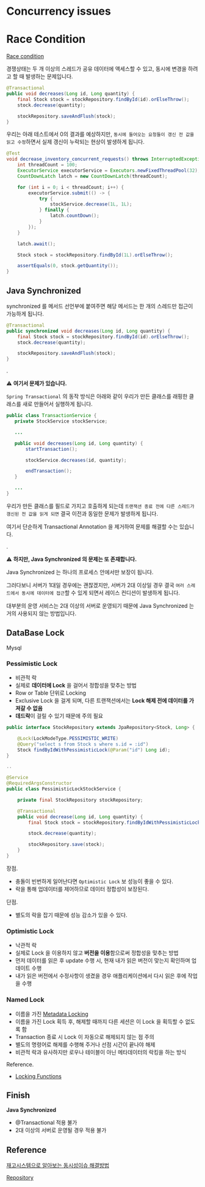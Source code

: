 # Concurrency issues

# Race Condition

[Race condition](https://en.wikipedia.org/wiki/Race_condition)

경쟁상태는 두 개 이상의 스레드가 공유 데이터에 액세스할 수 있고, 동시에 변경을 하려고 할 때 발생하는 문제입니다.

```java
@Transactional
public void decreases(Long id, Long quantity) {
    final Stock stock = stockRepository.findById(id).orElseThrow();
    stock.decrease(quantity);

    stockRepository.saveAndFlush(stock);
}
```

우리는 아래 테스트에서 0의 결과를 예상하지만, `동시에 들어오는 요청들이 갱신 전 값을 읽고 수정`하면서 실제 갱신이 누락되는 현상이 발생하게 됩니다.

```java
@Test
void decrease_inventory_concurrent_requests() throws InterruptedException {
    int threadCount = 100;
    ExecutorService executorService = Executors.newFixedThreadPool(32);
    CountDownLatch latch = new CountDownLatch(threadCount);

    for (int i = 0; i < threadCount; i++) {
        executorService.submit(() -> {
            try {
                stockService.decrease(1L, 1L);
            } finally {
                latch.countDown();
            }
        });
    }

    latch.await();

    Stock stock = stockRepository.findById(1L).orElseThrow();

    assertEquals(0, stock.getQuantity());
}
```

## Java Synchronized

synchronized 를 메서드 선언부에 붙여주면 해당 메서드는 한 개의 스레드만 접근이 가능하게 됩니다.

```java
@Transactional
public synchronized void decreases(Long id, Long quantity) {
    final Stock stock = stockRepository.findById(id).orElseThrow();
    stock.decrease(quantity);

    stockRepository.saveAndFlush(stock);
}
```

.

⚠️ **여기서 문제가 있습니다.**

`Spring Transactional` 의 동작 방식은 아래와 같이 우리가 만든 클래스를 래핑한 클래스를 새로 만들어서 실행하게 됩니다.

 ```java
 public class TransactionService {
    private StockService stockService;

    ...

    public void decreases(Long id, Long quantity) {
        startTransaction();

        stockService.decreases(id, quantity);

        endTransaction();
    }

    ...
 }
 ```

 우리가 만든 클래스를 필드로 가지고 호출하게 되는데 `트랜잭션 종료 전에 다른 스레드가 갱신된 전 값을 읽게 되면` 결국 이전과 동일한 문제가 발생하게 됩니다.

 여기서 단순하게 Transactional Annotation 을 제거하여 문제를 해결할 수는 있습니다.

.

⚠️ **하지만, Java Synchronized 의 문제는 또 존재합니다.**

Java Synchronized 는 하나의 프로세스 안에서만 보장이 됩니다.

그러다보니 서버가 1대일 경우에는 괜찮겠지만, 서버가 2대 이상일 경우 결국 `여러 스레드에서 동시에 데이터에 접근`할 수 있게 되면서 레이스 컨디션이 발생하게 됩니다.

대부분의 운영 서비스는 2대 이상의 서버로 운영되기 때문에 Java Synchronized 는 거의 사용되지 않는 방법입니다.

## DataBase Lock

Mysql

### Pessimistic Lock

- 비관적 락
- 실제로 **데이터에 Lock** 을 걸어서 정합성을 맞추는 방법
- Row or Table 단위로 Locking
- Exclusive Lock 을 걸게 되며, 다른 트랜잭션에서는 **Lock 해제 전에 데이터를 가져갈 수 없음**
- **데드락**이 걸릴 수 있기 때문에 주의 필요


```java
public interface StockRepository extends JpaRepository<Stock, Long> {

    @Lock(LockModeType.PESSIMISTIC_WRITE)
    @Query("select s from Stock s where s.id = :id")
    Stock findByIdWithPessimisticLock(@Param("id") Long id);
}

..

@Service
@RequiredArgsConstructor
public class PessimisticLockStockService {

    private final StockRepository stockRepository;

    @Transactional
    public void decrease(Long id, Long quantity) {
        final Stock stock = stockRepository.findByIdWithPessimisticLock(id);

        stock.decrease(quantity);

        stockRepository.save(stock);
    }
}
```

장점.
- 충돌이 빈번하게 일어난다면 `Optimistic Lock` 보 성능이 좋을 수 있다.
- 락을 통해 업데이터를 제어하므로 데이터 정합성이 보장된다.

단점.
- 별도의 락을 잡기 때문에 성능 감소가 있을 수 있다.

### Optimistic Lock

- 낙관적 락
- 실제로 Lock 을 이용하지 않고 **버전을 이용**함으로써 정합성을 맞추는 방법
- 먼저 데이터를 읽은 후 update 수행 시, 현재 내가 읽은 버전이 맞는지 확인하며 업데이트 수행
- 내가 읽은 버전에서 수정사항이 생겼을 경우 애플리케이션에서 다시 읽은 후에 작업을 수행

### Named Lock

- 이름을 가진 [Metadata Locking](https://dev.mysql.com/doc/refman/8.0/en/metadata-locking.html)
- 이름을 가진 Lock 획득 후, 해제할 때까지 다른 세션은 이 Lock 을 획득할 수 없도록 함
- Transaction 종료 시 Lock 이 자동으로 해제되지 않는 점 주의
- 별도의 명령어로 해제를 수행해 주거나 선점 시간이 끝나야 해제
- 비관적 락과 유사하지만 로우나 테이블이 아닌 메타데이터의 락킹을 하는 방식


Reference.

- [Locking Functions](https://dev.mysql.com/doc/refman/8.0/en/locking-functions.html)

## Finish

**Java Synchronized**
- @Transactional 적용 불가
- 2대 이상의 서버로 운영될 경우 적용 불가

## Reference

[재고시스템으로 알아보는 동시성이슈 해결방법](https://www.inflearn.com/course/%EB%8F%99%EC%8B%9C%EC%84%B1%EC%9D%B4%EC%8A%88-%EC%9E%AC%EA%B3%A0%EC%8B%9C%EC%8A%A4%ED%85%9C/dashboard)

[Repository](https://github.com/jihunparkme/Study-project-spring-java/tree/main/stock-concurrency)